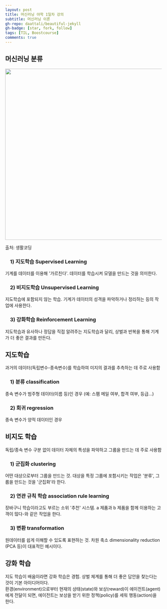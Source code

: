 ```yaml
---
layout: post
title: 머신러닝 야학 1일차 강의
subtitle: 머신러닝 이론
gh-repo: daattali/beautiful-jekyll
gh-badge: [star, fork, follow]
tags: [TIL, Boostcourse]
comments: true
---
```


## 머신러닝 분류
<img src="https://user-images.githubusercontent.com/40853572/104329526-57842000-5530-11eb-9da8-77e18c1f812e.jpeg" width="550">  

출처: 생활코딩
### &nbsp;&nbsp;&nbsp;&nbsp;1) 지도학습 Supervised Learning
기계를 데이터를 이용해 '가르친다'. 데이터를 학습시켜 모델을 만드는 것을 의미한다.
### &nbsp;&nbsp;&nbsp;&nbsp;2) 비지도학습 Unsupervised Learning
지도학습에 포함되지 않는 학습. 기계가 데이터의 성격을 파악하거나 정리하는 등의 작업에 사용한다.
### &nbsp;&nbsp;&nbsp;&nbsp;3) 강화학습 Reinforcement Learning
지도학습과 유사하나 정답을 직접 알려주는 지도학습과 달리, 상벌과 반복을 통해 기계가 더 좋은 결과를 만든다.
  
  
## 지도학습
과거의 데이터(독립변수-종속변수)를 학습하여 미지의 결과를 추측하는 데 주로 사용함
### &nbsp;&nbsp;&nbsp;&nbsp;1) 분류 classification
종속 변수가 범주형 데이터(이름 등)인 경우 (예: 스팸 메일 여부, 합격 여부, 등급...)
### &nbsp;&nbsp;&nbsp;&nbsp;2) 회귀 regression
종속 변수가 양적 데이터인 경우
  
  
## 비지도 학습
독립/종속 변수 구분 없이 데이터 자체의 특성을 파악하고 그룹을 만드는 데 주로 사용함
### &nbsp;&nbsp;&nbsp;&nbsp;1) 군집화 clustering
어떤 대상으로부터 그룹을 만드는 것. 대상을 특정 그룹에 포함시키는 작업은 '분류', 그룹을 만드는 것을 '군집화'라 한다.  
### &nbsp;&nbsp;&nbsp;&nbsp;2) 연관 규칙 학습 association rule learning
장바구니 학습이라고도 부르는 소위 '추천' 시스템. a 제품과 b 제품을 함께 이용하는 고객이 많다-와 같은 작업을 한다.
### &nbsp;&nbsp;&nbsp;&nbsp;3) 변환 transformation
원데이터를 쉽게 이해할 수 있도록 표현하는 것. 차원 축소 dimensionality reduction (PCA 등)이 대표적인 예시이다.
  
  
## 강화 학습
지도 학습이 배움이라면 강화 학습은 경험. 상벌 체계를 통해 더 좋은 답안을 찾는다는 것이 기본 아이디어이다.  
환경(environment)으로부터 현재의 상태(state)와 보상(reward)이 에이전트(agent)에게 전달이 되면, 
에이전트는 보상을 받기 위한 정책(policy)를 세워 행동(action)을 한다.
